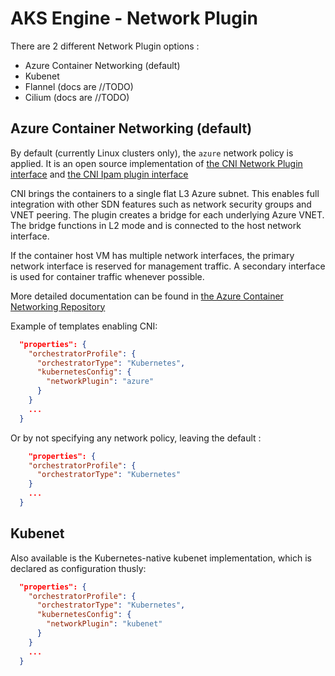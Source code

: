 # AKS Engine - Network Plugin

There are 2 different Network Plugin options :

- Azure Container Networking (default)
- Kubenet
- Flannel (docs are //TODO)
- Cilium (docs are //TODO)

## Azure Container Networking (default)

By default (currently Linux clusters only), the `azure` network policy is applied. It is an open source implementation of [the CNI Network Plugin interface](https://github.com/containernetworking/cni/blob/master/SPEC.md) and [the CNI Ipam plugin interface](https://github.com/containernetworking/cni/blob/master/SPEC.md#ip-address-management-ipam-interface)

CNI brings the containers to a single flat L3 Azure subnet. This enables full integration with other SDN features such as network security groups and VNET peering. The plugin creates a bridge for each underlying Azure VNET. The bridge functions in L2 mode and is connected to the host network interface.

If the container host VM has multiple network interfaces, the primary network interface is reserved for management traffic. A secondary interface is used for container traffic whenever possible.

More detailed documentation can be found in [the Azure Container Networking Repository](https://github.com/Azure/azure-container-networking/tree/master/docs)

Example of templates enabling CNI:

```json
  "properties": {
    "orchestratorProfile": {
      "orchestratorType": "Kubernetes",
      "kubernetesConfig": {
        "networkPlugin": "azure"
      }
    }
    ...
  }
```

Or by not specifying any network policy, leaving the default :

```json
    "properties": {
    "orchestratorProfile": {
      "orchestratorType": "Kubernetes"
    }
    ...
  }
```

## Kubenet

Also available is the Kubernetes-native kubenet implementation, which is declared as configuration thusly:

```json
  "properties": {
    "orchestratorProfile": {
      "orchestratorType": "Kubernetes",
      "kubernetesConfig": {
        "networkPlugin": "kubenet"
      }
    }
    ...
  }
```
